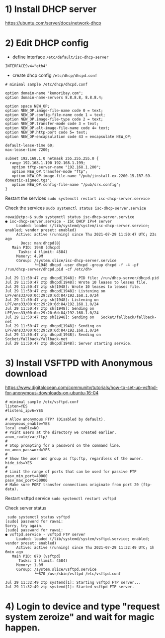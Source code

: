 # 1) Install DHCP server
https://ubuntu.com/server/docs/network-dhcp

# 2) Edit DHCP config 
- define interface 
`/etc/default/isc-dhcp-server`
```
INTERFACESv4="eth4"
```
- create dhcp config 
`/etc/dhcp/dhcpd.conf`

```
# minimal sample /etc/dhcp/dhcpd.conf

option domain-name "kumoribay.com";
option domain-name-servers 8.8.8.8, 8.8.8.4;

option space NEW_OP;
option NEW_OP.image-file-name code 0 = text;
option NEW_OP.config-file-name code 1 = text;
option NEW_OP.image-file-type code 2 = text;
option NEW_OP.transfer-mode code 3 = text;
option NEW_OP.alt-image-file-name code 4= text;
option NEW_OP.http-port code 5= text;
option NEW_OP-encapsulation code 43 = encapsulate NEW_OP;

default-lease-time 60;
max-lease-time 7200;

subnet 192.168.1.0 netmask 255.255.255.0 {
  range 192.168.1.190 192.168.1.199;
   option tftp-server-name "192.168.1.200";
   option NEW_OP.transfer-mode "ftp";
   option NEW_OP.image-file-name "/pub/jinstall-ex-2200-15.1R7-S9-domestic-signed.tgz";
   option NEW_OP.config-file-name "/pub/srx.config";
}
```
Restart the services `sudo systemctl restart isc-dhcp-server.service`

Check the services `sudo systemctl status isc-dhcp-server.service`

```
rawai@ztp:~$ sudo systemctl status isc-dhcp-server.service
● isc-dhcp-server.service - ISC DHCP IPv4 server
     Loaded: loaded (/lib/systemd/system/isc-dhcp-server.service; enabled; vendor preset: enabled)
     Active: active (running) since Thu 2021-07-29 11:50:47 UTC; 23s ago
       Docs: man:dhcpd(8)
   Main PID: 1948 (dhcpd)
      Tasks: 4 (limit: 4584)
     Memory: 4.9M
     CGroup: /system.slice/isc-dhcp-server.service
             └─1948 dhcpd -user dhcpd -group dhcpd -f -4 -pf /run/dhcp-server/dhcpd.pid -cf /etc/dh>

Jul 29 11:50:47 ztp dhcpd[1948]: PID file: /run/dhcp-server/dhcpd.pid
Jul 29 11:50:47 ztp dhcpd[1948]: Wrote 10 leases to leases file.
Jul 29 11:50:47 ztp sh[1948]: Wrote 10 leases to leases file.
Jul 29 11:50:47 ztp dhcpd[1948]: Listening on LPF/ens33/00:0c:29:20:6d:84/192.168.1.0/24
Jul 29 11:50:47 ztp sh[1948]: Listening on LPF/ens33/00:0c:29:20:6d:84/192.168.1.0/24
Jul 29 11:50:47 ztp sh[1948]: Sending on   LPF/ens33/00:0c:29:20:6d:84/192.168.1.0/24
Jul 29 11:50:47 ztp sh[1948]: Sending on   Socket/fallback/fallback-net
Jul 29 11:50:47 ztp dhcpd[1948]: Sending on   LPF/ens33/00:0c:29:20:6d:84/192.168.1.0/24
Jul 29 11:50:47 ztp dhcpd[1948]: Sending on   Socket/fallback/fallback-net
Jul 29 11:50:47 ztp dhcpd[1948]: Server starting service.
```

# 3) Install VSFTPD with Anonymous download <br>
https://www.digitalocean.com/community/tutorials/how-to-set-up-vsftpd-for-anonymous-downloads-on-ubuntu-16-04

```
# minimal sample /etc/vsftpd.conf
listen=YES
#listeni_ipv6=YES

# Allow anonymous FTP? (Disabled by default).
anonymous_enable=YES
local_enable=NO
# Point users at the directory we created earlier.
anon_root=/var/ftp/
#
# Stop prompting for a password on the command line.
no_anon_password=YES
#
# Show the user and group as ftp:ftp, regardless of the owner.
hide_ids=YES
#
# Limit the range of ports that can be used for passive FTP
pasv_min_port=40000
pasv_max_port=50000
# Make sure PORT transfer connections originate from port 20 (ftp-data).
```

 Restart vsftpd service
  `sudo systemctl restart vsftpd` <br>

 Check server status 
```
 sudo systemctl status vsftpd
[sudo] password for rawai:
Sorry, try again.
[sudo] password for rawai:
● vsftpd.service - vsftpd FTP server
     Loaded: loaded (/lib/systemd/system/vsftpd.service; enabled; vendor preset: enabled)
     Active: active (running) since Thu 2021-07-29 11:32:49 UTC; 1h 6min ago
   Main PID: 870 (vsftpd)
      Tasks: 1 (limit: 4584)
     Memory: 1.0M
     CGroup: /system.slice/vsftpd.service
             └─870 /usr/sbin/vsftpd /etc/vsftpd.conf

Jul 29 11:32:49 ztp systemd[1]: Starting vsftpd FTP server...
Jul 29 11:32:49 ztp systemd[1]: Started vsftpd FTP server.
```

# 4) Login to device and type "request system zeroize" and wait for magic happen. 
